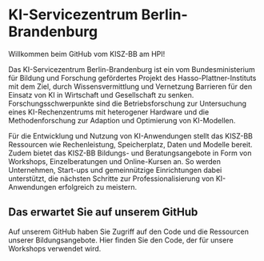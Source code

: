 # KI-Servicezentrum Berlin-Brandenburg

Willkommen beim GitHub vom KISZ-BB am HPI!

Das KI-Servicezentrum Berlin-Brandenburg ist ein vom Bundesministerium für Bildung und Forschung gefördertes Projekt des Hasso-Plattner-Instituts mit dem Ziel, durch Wissensvermittlung und Vernetzung Barrieren für den Einsatz von KI in Wirtschaft und Gesellschaft zu senken. Forschungsschwerpunkte sind die Betriebsforschung zur Untersuchung eines KI-Rechenzentrums mit heterogener Hardware und die Methodenforschung zur Adaption und Optimierung von KI-Modellen.

Für die Entwicklung und Nutzung von KI-Anwendungen stellt das KISZ-BB Ressourcen wie Rechenleistung, Speicherplatz, Daten und Modelle bereit. Zudem bietet das KISZ-BB Bildungs- und Beratungsangebote in Form von Workshops, Einzelberatungen und Online-Kursen an. So werden Unternehmen, Start-ups und gemeinnützige Einrichtungen dabei unterstützt, die nächsten Schritte zur Professionalisierung von KI-Anwendungen erfolgreich zu meistern.

## Das erwartet Sie auf unserem GitHub

Auf unserem GitHub haben Sie Zugriff auf den Code und die Ressourcen unserer Bildungsangebote. Hier finden Sie den Code, der für unsere Workshops verwendet wird.
